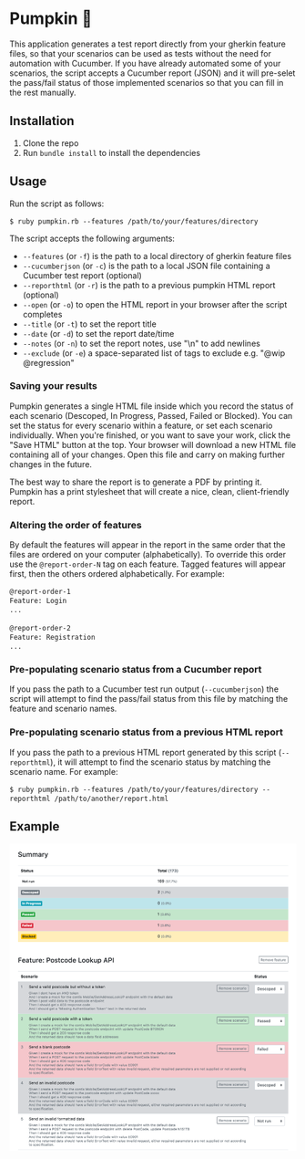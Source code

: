 # Pumpkin 🎃

This application generates a test report directly from your gherkin feature files, so that your scenarios can be used as tests without the need for automation with Cucumber. If you have already automated some of your scenarios, the script accepts a Cucumber report (JSON) and it will pre-selet the pass/fail status of those implemented scenarios so that you can fill in the rest manually.

## Installation

1. Clone the repo
2. Run `bundle install` to install the dependencies

## Usage

Run the script as follows:

    $ ruby pumpkin.rb --features /path/to/your/features/directory

The script accepts the following arguments:

* `--features` (or `-f`) is the path to a local directory of gherkin feature files
* `--cucumberjson` (or `-c`) is the path to a local JSON file containing a Cucumber test report (optional)
* `--reporthtml` (or `-r`) is the path to a previous pumpkin HTML report (optional)
* `--open` (or `-o`) to open the HTML report in your browser after the script completes
* `--title` (or `-t`) to set the report title
* `--date` (or `-d`) to set the report date/time
* `--notes` (or `-n`) to set the report notes, use "\n" to add newlines
* `--exclude` (or `-e`) a space-separated list of tags to exclude e.g. "@wip @regression"

### Saving your results

Pumpkin generates a single HTML file inside which you record the status of each scenario (Descoped, In Progress, Passed, Failed or Blocked). You can set the status for every scenario within a feature, or set each scenario individually. When you're finished, or you want to save your work, click the "Save HTML" button at the top. Your browser will download a new HTML file containing all of your changes. Open this file and carry on making further changes in the future.

The best way to share the report is to generate a PDF by printing it. Pumpkin has a print stylesheet that will create a nice, clean, client-friendly report.

### Altering the order of features

By default the features will appear in the report in the same order that the files are ordered on your computer (alphabetically). To override this order use the `@report-order-N` tag on each feature. Tagged features will appear first, then the others ordered alphabetically. For example:

    @report-order-1
    Feature: Login
    ...

    @report-order-2
    Feature: Registration
    ...

### Pre-populating scenario status from a Cucumber report

If you pass the path to a Cucumber test run output (`--cucumberjson`) the script will attempt to find the pass/fail status from this file by matching the feature and scenario names.

### Pre-populating scenario status from a previous HTML report

If you pass the path to a previous HTML report generated by this script (`--reporthtml`), it will attempt to find the scenario status by matching the scenario name. For example:

    $ ruby pumpkin.rb --features /path/to/your/features/directory --reporthtml /path/to/another/report.html

## Example

![Example report](screenshot.png)
